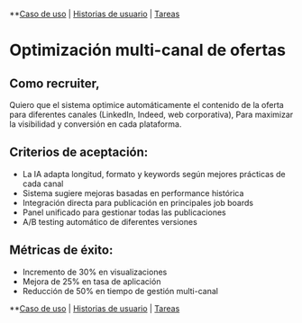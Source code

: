 **[Caso de uso](./uc_1.md) | [Historias de usuario](./us_10.moc.md) | [Tareas](./tk_120.moc.md)

# Optimización multi-canal de ofertas
## Como recruiter,
Quiero que el sistema optimice automáticamente el contenido de la oferta para diferentes canales (LinkedIn, Indeed, web corporativa),
Para maximizar la visibilidad y conversión en cada plataforma.

## Criterios de aceptación:
- La IA adapta longitud, formato y keywords según mejores prácticas de cada canal
- Sistema sugiere mejoras basadas en performance histórica
- Integración directa para publicación en principales job boards
- Panel unificado para gestionar todas las publicaciones
- A/B testing automático de diferentes versiones

## Métricas de éxito:
- Incremento de 30% en visualizaciones 
- Mejora de 25% en tasa de aplicación
- Reducción de 50% en tiempo de gestión multi-canal

**[Caso de uso](./uc_1.md) | [Historias de usuario](./us_10.moc.md) | [Tareas](./tk_120.moc.md)
